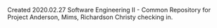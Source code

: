 Created 2020.02.27
Software Engineering II - Common Repository for Project
Anderson, Mims, Richardson
Christy checking in.
